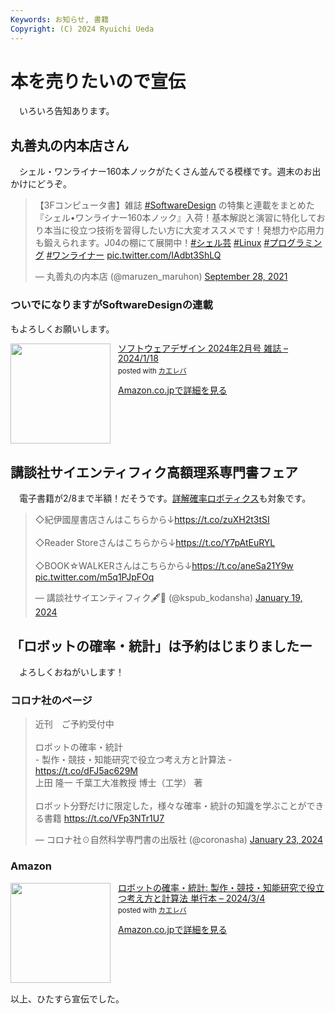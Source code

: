 ```yaml
---
Keywords: お知らせ, 書籍
Copyright: (C) 2024 Ryuichi Ueda
---
```


# 本を売りたいので宣伝

　いろいろ告知あります。

## 丸善丸の内本店さん

　シェル・ワンライナー160本ノックがたくさん並んでる模様です。週末のお出かけにどうぞ。

<blockquote class="twitter-tweet"><p lang="ja" dir="ltr">【3Fコンピュータ書】雑誌 <a href="https://twitter.com/hashtag/SoftwareDesign?src=hash&amp;ref_src=twsrc%5Etfw">#SoftwareDesign</a> の特集と連載をまとめた『シェル•ワンライナー160本ノック』入荷！基本解説と演習に特化しており本当に役立つ技術を習得したい方に大変オススメです！発想力や応用力も鍛えられます。J04の棚にて展開中！<a href="https://twitter.com/hashtag/%E3%82%B7%E3%82%A7%E3%83%AB%E8%8A%B8?src=hash&amp;ref_src=twsrc%5Etfw">#シェル芸</a> <a href="https://twitter.com/hashtag/Linux?src=hash&amp;ref_src=twsrc%5Etfw">#Linux</a> <a href="https://twitter.com/hashtag/%E3%83%97%E3%83%AD%E3%82%B0%E3%83%A9%E3%83%9F%E3%83%B3%E3%82%B0?src=hash&amp;ref_src=twsrc%5Etfw">#プログラミング</a> <a href="https://twitter.com/hashtag/%E3%83%AF%E3%83%B3%E3%83%A9%E3%82%A4%E3%83%8A%E3%83%BC?src=hash&amp;ref_src=twsrc%5Etfw">#ワンライナー</a> <a href="https://t.co/IAdbt3ShLQ">pic.twitter.com/IAdbt3ShLQ</a></p>&mdash; 丸善丸の内本店 (@maruzen_maruhon) <a href="https://twitter.com/maruzen_maruhon/status/1442740799918071809?ref_src=twsrc%5Etfw">September 28, 2021</a></blockquote> <script async src="https://platform.twitter.com/widgets.js" charset="utf-8"></script>

### ついでになりますがSoftwareDesignの連載

もよろしくお願いします。

<div class="krb-amzlt-box" style="margin-bottom:0px;"><div class="krb-amzlt-image" style="float:left;margin:0px 12px 1px 0px;"><a href="https://amzn.to/3SAgpN8"><img width="160px" src="https://images-na.ssl-images-amazon.com/images/P/B0CQJ534KV.09.LZZZZZZZ"></a></div><div class="krb-amzlt-info" style="line-height:120%; margin-bottom: 10px"><div class="krb-amzlt-name" style="margin-bottom:10px;line-height:120%"><a href="https://amzn.to/3SAgpN8" name="amazletlink" target="_blank" rel="nofollow" rel="nofollow">ソフトウェアデザイン 2024年2月号 雑誌 – 2024/1/18</a><div class="krb-amzlt-powered-date" style="font-size:80%;margin-top:5px;line-height:120%">posted with <a href="https://kaereba.com/wind/" title="amazlet" target="_blank" rel="nofollow" rel="nofollow">カエレバ</a></div></div><div class="krb-amzlt-detail"></div><div class="krb-amzlt-sub-info" style="float: left;"><div class="krb-amzlt-link" style="margin-top: 5px"><a href="https://amzn.to/3SAgpN8" name="amazletlink" target="_blank" rel="nofollow" rel="nofollow">Amazon.co.jpで詳細を見る</a></div></div></div><div class="krb-amzlt-footer" style="clear: left"></div></div>

## 講談社サイエンティフィク高額理系専門書フェア

　電子書籍が2/8まで半額！だそうです。[詳解確率ロボティクス](https://amzn.to/4bpykO6)も対象です。

<blockquote class="twitter-tweet"><p lang="ja" dir="ltr">◇紀伊國屋書店さんはこちらから↓<a href="https://t.co/zuXH2t3tSI">https://t.co/zuXH2t3tSI</a><br><br>◇Reader Storeさんはこちらから↓<a href="https://t.co/Y7pAtEuRYL">https://t.co/Y7pAtEuRYL</a><br><br>◇BOOK☆WALKERさんはこちらから↓<a href="https://t.co/aneSa21Y9w">https://t.co/aneSa21Y9w</a> <a href="https://t.co/m5q1PJpFOq">pic.twitter.com/m5q1PJpFOq</a></p>&mdash; 講談社サイエンティフィク🖋️📔 (@kspub_kodansha) <a href="https://twitter.com/kspub_kodansha/status/1748219268460916870?ref_src=twsrc%5Etfw">January 19, 2024</a></blockquote> <script async src="https://platform.twitter.com/widgets.js" charset="utf-8"></script>

## 「ロボットの確率・統計」は予約はじまりましたー

　よろしくおねがいします！

### コロナ社のページ

<blockquote class="twitter-tweet"><p lang="ja" dir="ltr">近刊　ご予約受付中<br><br>ロボットの確率・統計 <br>- 製作・競技・知能研究で役立つ考え方と計算法 - <a href="https://t.co/dFJ5ac629M">https://t.co/dFJ5ac629M</a><br>上田 隆一 千葉工大准教授 博士（工学） 著<br><br>ロボット分野だけに限定した，様々な確率・統計の知識を学ぶことができる書籍 <a href="https://t.co/VFp3NTr1U7">https://t.co/VFp3NTr1U7</a></p>&mdash; コロナ社☉自然科学専門書の出版社 (@coronasha) <a href="https://twitter.com/coronasha/status/1749636576148410696?ref_src=twsrc%5Etfw">January 23, 2024</a></blockquote> <script async src="https://platform.twitter.com/widgets.js" charset="utf-8"></script>

### Amazon

<div class="krb-amzlt-box" style="margin-bottom:0px;"><div class="krb-amzlt-image" style="float:left;margin:0px 12px 1px 0px;"><a href="https://amzn.to/4be2aET"><img width="160px" src="https://images-na.ssl-images-amazon.com/images/P/4339046876.09.LZZZZZZZ"></a></div><div class="krb-amzlt-info" style="line-height:120%; margin-bottom: 10px"><div class="krb-amzlt-name" style="margin-bottom:10px;line-height:120%"><a href="https://amzn.to/4be2aET" name="amazletlink" target="_blank" rel="nofollow" rel="nofollow">ロボットの確率・統計: 製作・競技・知能研究で役立つ考え方と計算法 単行本 – 2024/3/4</a><div class="krb-amzlt-powered-date" style="font-size:80%;margin-top:5px;line-height:120%">posted with <a href="https://kaereba.com/wind/" title="amazlet" target="_blank" rel="nofollow" rel="nofollow">カエレバ</a></div></div><div class="krb-amzlt-detail"></div><div class="krb-amzlt-sub-info" style="float: left;"><div class="krb-amzlt-link" style="margin-top: 5px"><a href="https://amzn.to/4be2aET" name="amazletlink" target="_blank" rel="nofollow" rel="nofollow">Amazon.co.jpで詳細を見る</a></div></div></div><div class="krb-amzlt-footer" style="clear: left"></div></div>


以上、ひたすら宣伝でした。
